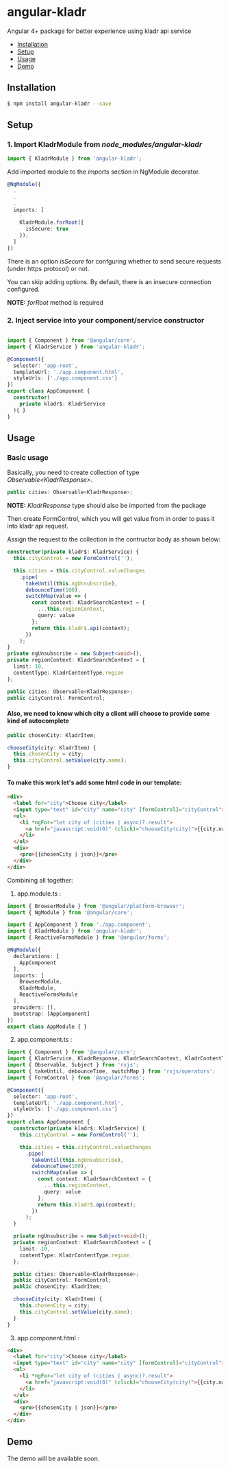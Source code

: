 # angular-kladr
Angular 4+ package for better experience using kladr api service

- [Installation](##installation)
- [Setup](##setup)
- [Usage](##usage)
- [Demo](##demo)

## Installation

```bash
$ npm install angular-kladr --save
```

## Setup
### 1. Import KladrModule from *node_modules/angular-kladr*

```typescript
import { KladrModule } from 'angular-kladr';
```
Add imported module to the *imports* section in NgModule decorator.
```typescript
@NgModule({
  .
  .
  .
  imports: [
    :
    KladrModule.forRoot({
      isSecure: true
    });
  ]
})
```

There is an option *isSecure* for confguring whether to send secure requests (under https protocol) or not.

You can skip adding options. By default, there is an insecure connection configured.

**NOTE:** *forRoot* method is required

### 2. Inject service into your component/service constructor

```typescript

import { Component } from '@angular/core';
import { KladrService } from 'angular-kladr';

@Component({
  selector: 'app-root',
  templateUrl: './app.component.html',
  styleUrls: ['./app.component.css']
})
export class AppComponent {
  constructor(
    private kladr$: KladrService
  ){ }
}
```

## Usage

### Basic usage

Basically, you need to create collection of type *Observable\<KladrResponse\>*.
```typescript
public cities: Observable<KladrResponse>;
```
**NOTE:** *KladrResponse* type should also be imported from the package

Then create FormControl, which you will get value from in order to pass it into kladr api request.

Assign the request to the collection in the contructor body as shown below:
```typescript
constructor(private kladr$: KladrService) {
  this.cityControl = new FormControl('');

  this.cities = this.cityControl.valueChanges
    .pipe(
      takeUntil(this.ngUnsubscribe),
      debounceTime(100),
      switchMap(value => {
        const context: KladrSearchContext = {
          ...this.regionContext,
          query: value
        };
        return this.kladr$.api(context);
      })
    );
}
private ngUnsubscribe = new Subject<void>();
private regionContext: KladrSearchContext = {
  limit: 10,
  contentType: KladrContentType.region
};

public cities: Observable<KladrResponse>;
public cityControl: FormControl;
```

#### Also, we need to know which city a client will choose to provide some kind of autocomplete
```typescript
public chosenCity: KladrItem;

chooseCity(city: KladrItem) {
  this.chosenCity = city;
  this.cityControl.setValue(city.name);
}
```
#### To make this work let's add some html code in our template:
```html
<div>
  <label for="city">Choose city</label>
  <input type="text" id="city" name="city" [formControl]="cityControl">
  <ul>
    <li *ngFor="let city of (cities | async)?.result">
      <a href="javascript:void(0)" (click)="chooseCity(city)">{{city.name}}</a>
    </li>
  </ul>
  <div>
    <pre>{{chosenCity | json}}</pre>
  </div>
</div>
```
Combining all together:

1. app.module.ts :
```typescript
import { BrowserModule } from '@angular/platform-browser';
import { NgModule } from '@angular/core';

import { AppComponent } from './app.component';
import { KladrModule } from 'angular-kladr';
import { ReactiveFormsModule } from '@angular/forms';

@NgModule({
  declarations: [
    AppComponent
  ],
  imports: [
    BrowserModule,
    KladrModule,
    ReactiveFormsModule
  ],
  providers: [],
  bootstrap: [AppComponent]
})
export class AppModule { }
```
2. app.component.ts :
```typescript
import { Component } from '@angular/core';
import { KladrService, KladrResponse, KladrSearchContext, KladrContentType, KladrItem } from 'angular-kladr';
import { Observable, Subject } from 'rxjs';
import { takeUntil, debounceTime, switchMap } from 'rxjs/operators';
import { FormControl } from '@angular/forms';

@Component({
  selector: 'app-root',
  templateUrl: './app.component.html',
  styleUrls: ['./app.component.css']
})
export class AppComponent {
  constructor(private kladr$: KladrService) {
    this.cityControl = new FormControl('');

    this.cities = this.cityControl.valueChanges
      .pipe(
        takeUntil(this.ngUnsubscribe),
        debounceTime(100),
        switchMap(value => {
          const context: KladrSearchContext = {
            ...this.regionContext,
            query: value
          };
          return this.kladr$.api(context);
        })
      );
  }

  private ngUnsubscribe = new Subject<void>();
  private regionContext: KladrSearchContext = {
    limit: 10,
    contentType: KladrContentType.region
  };

  public cities: Observable<KladrResponse>;
  public cityControl: FormControl;
  public chosenCity: KladrItem;

  chooseCity(city: KladrItem) {
    this.chosenCity = city;
    this.cityControl.setValue(city.name);
  }
}
```
3. app.component.html :
```html
<div>
  <label for="city">Choose city</label>
  <input type="text" id="city" name="city" [formControl]="cityControl">
  <ul>
    <li *ngFor="let city of (cities | async)?.result">
      <a href="javascript:void(0)" (click)="chooseCity(city)">{{city.name}}</a>
    </li>
  </ul>
  <div>
    <pre>{{chosenCity | json}}</pre>
  </div>
</div>

```

## Demo
The demo will be available soon.
